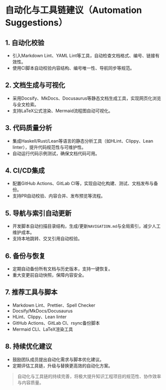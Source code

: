 # 自动化与工具链建议（Automation Suggestions）

## 1. 自动化校验

- 引入Markdown Lint、YAML Lint等工具，自动检查文档格式、编号、链接有效性。
- 使用CI脚本自动校验内容结构、编号唯一性、导航同步等规范。

## 2. 文档生成与可视化

- 采用Docsify、MkDocs、Docusaurus等静态文档生成工具，实现网页化浏览与全文检索。
- 支持LaTeX公式渲染、Mermaid流程图自动可视化。

## 3. 代码质量分析

- 集成Haskell/Rust/Lean等语言的静态分析工具（如HLint、Clippy、Lean linter），提升代码规范性与可维护性。
- 自动运行代码示例测试，确保文档代码可用。

## 4. CI/CD集成

- 配置GitHub Actions、GitLab CI等，实现自动化构建、测试、文档发布与备份。
- 支持PR自动校验、内容合并、发布预览等流程。

## 5. 导航与索引自动更新

- 开发脚本自动扫描目录结构，生成/更新`NAVIGATION.md`与全局索引，减少人工维护成本。
- 支持本地跳转、交叉引用自动校验。

## 6. 备份与恢复

- 定期自动备份所有文档与历史版本，支持一键恢复。
- 重大变更前自动快照，保障内容安全。

## 7. 推荐工具与脚本

- Markdown Lint、Prettier、Spell Checker
- Docsify/MkDocs/Docusaurus
- HLint、Clippy、Lean linter
- GitHub Actions、GitLab CI、rsync备份脚本
- Mermaid CLI、LaTeX渲染工具

## 8. 持续优化建议

- 鼓励团队成员提出自动化需求与脚本优化建议。
- 定期评估工具链，升级与替换更高效的自动化方案。

> 自动化与工具链的持续完善，将极大提升知识工程项目的规范性、协作效率与内容质量。
